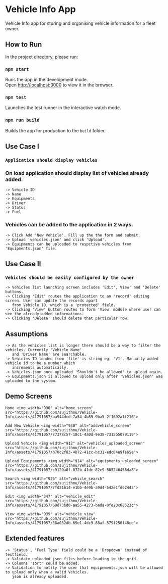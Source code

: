 # Vehicle Info App

Vehicle Info app for storing and organising vehicle information for a fleet owner.

## How to Run

In the project directory, please run:

### `npm start`

Runs the app in the development mode.\
Open [http://localhost:3000](http://localhost:3000) to view it in the browser.

### `npm test`

Launches the test runner in the interactive watch mode.

### `npm run build`

Builds the app for production to the `build` folder.

## Use Case I

### `Application should display vehicles`

### On load application should display list of vehicles already added.
    -> Vehicle ID
    -> Name
    -> Equipments
    -> Driver
    -> Status
    -> Fuel

### Vehicles can be added to the application in 2 ways.
    -> Click Add 'New Vehicle'. Fill up the the form and submit.
    -> Upload 'vehicles.json' and click 'Upload'.
    -> Equipments can be uploaded to respctive vehicles from 'Equipments.json' file.

## Use Case II

### `Vehicles should be easily configured by the owner`
    -> Vehicles list launching screen includes 'Edit','View' and 'Delete' buttons.
    -> Clicking 'Edit' routes the application to an 'record' editing screen. User can update the records apart  
       from Vehicle ID, which is a 'protected' field.
    -> Clicking 'View' button routes to form 'View' module where user can see the already added informations.
    -> Clicking 'Delete' should delete that particular row.

## Assumptions
    -> As the vehicles list is longer there should be a way to filter the vehicles. Currently 'Vehicle Name' 
       and 'Driver Name' are searchable.
    -> Vehicles ID loaded from 'file' is string eg: 'V1'. Manually added vehicle id to be a number which  
       increments automatically.
    -> Vehicles.json once uploaded 'Shouldn't be allowed' to upload again.
    -> Equipments.json is allowed to upload only after 'Vehicles.json' was uploaded to the system.

## Demo Screens
    Home <img width="930" alt="home_screen" src="https://github.com/sujithmu/Vehicle-Info/assets/41791057/ba944dcd-7a54-4b89-9ba5-2f1692a1f216">
    
    Add New Vehicle <img width="930" alt="addvehicle_screen" src="https://github.com/sujithmu/Vehicle-Info/assets/41791057/77378c57-18c1-4a0d-9e38-7315b5079119">

    Upload Vehicle <img width="912" alt="vehicles_uploaded_screen" src="https://github.com/sujithmu/Vehicle-Info/assets/41791057/b70c2f83-4872-41cc-bc31-edc84e9fe65e">

    Upload Equipements <img width="914" alt="equipments_uploaded_screen" src="https://github.com/sujithmu/Vehicle-Info/assets/41791057/c9129a0f-072b-41de-82e9-585246458da8">

    Search <img width="926" alt="vehicle_search" src="https://github.com/sujithmu/Vehicle-Info/assets/41791057/7fd21614-e1bb-4e9b-a9d4-542e1fd62443">

    Edit <img width="347" alt="vehicle_edit" src="https://github.com/sujithmu/Vehicle-Info/assets/41791057/69d73bd0-aa55-4273-bada-0fe23c88522c">

    View <img width="939" alt="vehicle_view" src="https://github.com/sujithmu/Vehicle-Info/assets/41791057/38a032db-65e1-4dc9-88af-579f250f48ce">

## Extended features
    -> 'Status', 'Fuel Type' field could be a 'Dropdown' instead of textfield.
    -> Validate uploaded json files before loading to the grid.
    -> Columns 'sort' could be added.
    -> Validation to notify the user that equipements.json will be allowed to upload only when a valid Vehicles.
       json is already uploaded.
